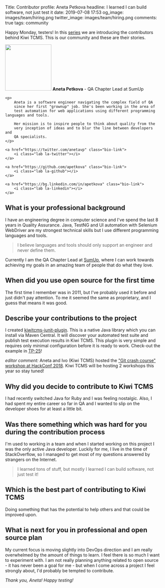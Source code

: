 Title: Contributor profile: Aneta Petkova
headline: I learned I can build software, not just test it
date: 2019-07-08 17:53
og_image: images/team/hiring.png
twitter_image: images/team/hiring.png
comments: true
tags: community


Happy Monday, testers!
In this [series](/blog/tags/community/) we are introducing the contributors behind Kiwi TCMS.
This is our community and these are their stories.


<div class="member-bio">
    <img class="rounded" src="/images/contributors/aneta.jpg" height="150" width="150">
    <strong>Aneta Petkova</strong> - QA Chapter Lead at SumUp
    <em></em>

    <p>
        Aneta is a software engineer navigating the complex field of QA
        since her first "grownup" job. She's been working in the area of
        test automation for web applications using different programming languages and tools.

        Her mission is to inspire people to think about quality from the
        very inception of ideas and to blur the line between developers and
        QA specialists.
    </p>

    <a href="https://twitter.com/anetavp" class="bio-link">
        <i class="lab la-twitter"></i>
    </a>

    <a href="https://github.com/apetkova" class="bio-link">
        <i class="lab la-github"></i>
    </a>

    <a href="https://bg.linkedin.com/in/apetkova" class="bio-link">
        <i class="lab la-linkedin"></i>
    </a>
</div>


What is your professional background
------------------------------------

I have an engineering degree in computer science and I've spend the last 8 years in Quality Assurance.
Java, TestNG and UI automation with Selenium WebDriver are my strongest technical skills but
I use different programming languages and tools.

> I believe languages and tools should only support an engineer and never define them.

Currently I am the QA Chapter Lead at [SumUp](https://sumup.com/),
where I can work towards achieving my goals in an amazing team of people that do what they love.


When did you use open source for the first time
-----------------------------------------------

The first time I remember was in 2011, but I've probably used it before and just didn't pay attention.
To me it seemed the same as proprietary, and I guess that means it was good.


Describe your contributions to the project
------------------------------------------

I created [kiwitcms-junit-plugin](https://github.com/kiwitcms/junit-plugin/).
This is a native Java library which you can install via Maven Central. It
will discover your automated test suite and publish test execution results in
Kiwi TCMS. This plugin is very simple and requires only minimal configuration
before it is ready to work.
Check-out the example in [TP-25](https://tcms.kiwitcms.org/plan/25/)!

*editor comment:* Aneta and Ivo (Kiwi TCMS) hosted the
["Git crash course" workshop at HackConf 2018](https://www.youtube.com/watch?v=r5sp0e7LsDc).
Kiwi TCMS will be hosting 2 workshops this year so stay tuned!


Why did you decide to contribute to Kiwi TCMS
---------------------------------------------

I had recently switched Java for Ruby and I was feeling nostalgic.
Also, I had spent my entire career so far in QA and I wanted to slip on
the developer shoes for at least a little bit.


Was there something which was hard for you during the contribution process
--------------------------------------------------------------------------

I'm used to working in a team and when I started working on this project
I was the only active Java developer. Luckily for me, I live in the time of StackOverflow,
so I managed to get most of my questions answered by strangers on the Internet.

> I learned tons of stuff, but mostly I learned I can build software, not just test it!


Which is the best part of contributing to Kiwi TCMS
---------------------------------------------------

Doing something that has the potential to help others and that could be improved upon.


What is next for you in professional and open source plan
---------------------------------------------------------

My current focus is moving slightly into DevOps direction and I am really overwhelmed
by the amount of things to learn. I feel there is so much I want to experiment with.
I am not really planning anything related to open source - it has never been a goal for me -
but when I come across a project I feel strongly about, I'd probably be tempted to contribute.


*Thank you, Aneta! Happy testing!*

